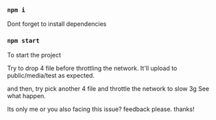 ### `npm i`
Dont forget to install dependencies

### `npm start`

To start the project

Try to drop 4 file before throttling the network.
It'll upload to public/media/test as expected.

and then, try pick another 4 file and throttle the network to slow 3g
See what happen.

Its only me or you also facing this issue? feedback please. thanks!
